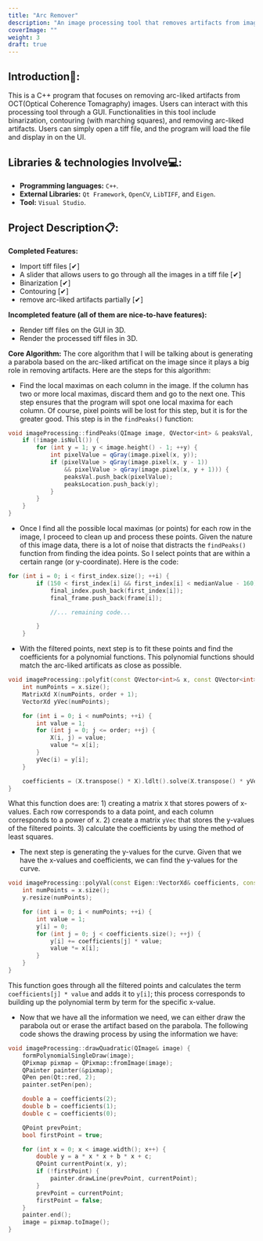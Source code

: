 ```yaml
---
title: "Arc Remover"
description: "An image processing tool that removes artifacts from image data (.tiff)."
coverImage: ""
weight: 3
draft: true
---
```


## Introduction📓:
This is a C++ program that focuses on removing arc-liked artifacts from OCT(Optical Coherence Tomagraphy) images. Users can interact with this processing tool through a GUI. Functionalities in this tool include binarization, contouring (with marching squares), and removing arc-liked artifacts. Users can simply open a tiff file, and the program will load the file and display in on the UI.

## Libraries & technologies Involve💻:
- **Programming languages:** `C++`.
- **External Libraries:** `Qt Framework`, `OpenCV`, `LibTIFF`, and `Eigen`.  
- **Tool:** `Visual Studio`.

## Project Description📋:
**Completed Features:**
- Import tiff files [✔︎]
- A slider that allows users to go through all the images in a tiff file [✔︎]
- Binarization [✔︎]
- Contouring [✔︎]
- remove arc-liked artifacts partially [✔︎]

**Incompleted feature (all of them are nice-to-have features):**
- Render tiff files on the GUI in 3D.
- Render the processed tiff files in 3D.

**Core Algorithm:**
The core algorithm that I will be talking about is generating a parabola based on the arc-liked artificat on the image since it plays a big role in removing artifacts.
Here are the steps for this algorithm:
- Find the local maximas on each column in the image. If the column has two or more local maximas, discard them and go to the next one. This step ensures that the program will spot one local maxima for each column. Of course, pixel points will be lost for this step, but it is for the greater good. This step is in the `findPeaks()` function:

```c++
void imageProcessing::findPeaks(QImage image, QVector<int> & peaksVal, QVector<int> &peaksLocation, int x) {
	if (!image.isNull()) {
		for (int y = 1; y < image.height() - 1; ++y) {
			int pixelValue = qGray(image.pixel(x, y));
			if (pixelValue > qGray(image.pixel(x, y - 1))
				&& pixelValue > qGray(image.pixel(x, y + 1))) {
				peaksVal.push_back(pixelValue);
				peaksLocation.push_back(y);
			}
		}
	}
}
```
- Once I find all the possible local maximas (or points) for each row in the image, I proceed to clean up and process these points. Given the nature of this image data, there is a lot of noise that distracts the `findPeaks()` function from finding the idea points. So I select points that are within a certain range (or y-coordinate). Here is the code:
```c++
for (int i = 0; i < first_index.size(); ++i) {
		if (150 < first_index[i] && first_index[i] < medianValue - 160) {
			final_index.push_back(first_index[i]);
			final_frame.push_back(frame[i]);

			//... remaining code...

		}
	}
```

- With the filtered points, next step is to fit these points and find the coefficients for a polynomial functions. This polynomial functions should match the arc-liked artificats as close as possible. 
```c++
void imageProcessing::polyfit(const QVector<int>& x, const QVector<int>& y, Eigen::VectorXd& coefficients, int order) {
	int numPoints = x.size();
	MatrixXd X(numPoints, order + 1);
	VectorXd yVec(numPoints);

	for (int i = 0; i < numPoints; ++i) {
		int value = 1;
		for (int j = 0; j <= order; ++j) {
			X(i, j) = value;
			value *= x[i];
		}
		yVec(i) = y[i];
	}

	coefficients = (X.transpose() * X).ldlt().solve(X.transpose() * yVec);
}
```

What this function does are: 1) creating a matrix `X` that stores powers of x-values. Each row corresponds to a data point, and each column corresponds to a power of x. 2) create a matrix `yVec` that stores the y-values of the filtered points. 3) calculate the coefficients by using the method of least squares.

- The next step is generating the y-values for the curve. Given that we have the x-values and coefficients, we can find the y-values for the curve. 
```c++
void imageProcessing::polyVal(const Eigen::VectorXd& coefficients, const Eigen::VectorXd& x, Eigen::VectorXd& y) {
	int numPoints = x.size();
	y.resize(numPoints);

	for (int i = 0; i < numPoints; ++i) {
		int value = 1;
		y[i] = 0;
		for (int j = 0; j < coefficients.size(); ++j) {
			y[i] += coefficients[j] * value;
			value *= x[i];
		}
	}
}
```
This function goes through all the filtered points and calculates the term `coefficients[j] * value` and adds it to `y[i]`; this process corresponds to building up the polynomial term by term for the specific x-value.

- Now that we have all the information we need, we can either draw the parabola out or erase the artifact based on the parabola. The following code shows the drawing process by using the information we have:
```c++
void imageProcessing::drawQuadratic(QImage& image) {
	formPolynomialSingleDraw(image);
	QPixmap pixmap = QPixmap::fromImage(image);
	QPainter painter(&pixmap);
	QPen pen(Qt::red, 2);
	painter.setPen(pen);

	double a = coefficients(2);
	double b = coefficients(1);
	double c = coefficients(0);

	QPoint prevPoint;
	bool firstPoint = true;

	for (int x = 0; x < image.width(); x++) {
		double y = a * x * x + b * x + c;
		QPoint currentPoint(x, y);
		if (!firstPoint) {
			painter.drawLine(prevPoint, currentPoint);
		}
		prevPoint = currentPoint;
		firstPoint = false;
	}
	painter.end();
	image = pixmap.toImage();
}

```

